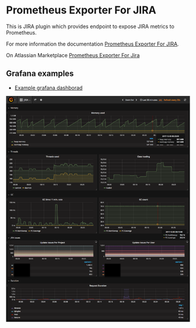 # Prometheus Exporter For JIRA

This is JIRA plugin which provides endpoint to expose JIRA metrics to Prometheus.

For more information the documentation [Prometheus Exporter For JIRA](https://github.com/AndreyVMarkelov/jira-prometheus-exporter/wiki/Prometheus-Exporter-For-JIRA).

On Atlassian Marketplace [Prometheus Exporter For Jira](https://marketplace.atlassian.com/plugins/ru.andreymarkelov.atlas.plugins.prom-jira-exporter/server/overview)

## Grafana examples 

* [Example grafana dashborad](./grafana/dashboard-example.json)

![image](./grafana/img/grafana-jira-dashboard.png)
